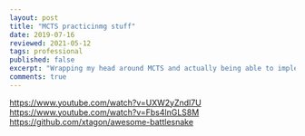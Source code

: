 ```yaml
---
layout: post
title: "MCTS practicinmg stuff"
date: 2019-07-16
reviewed: 2021-05-12
tags: professional
published: false
excerpt: "Wrapping my head around MCTS and actually being able to implement it in games.  "
comments: true
---
```


https://www.youtube.com/watch?v=UXW2yZndl7U
https://www.youtube.com/watch?v=Fbs4lnGLS8M
https://github.com/xtagon/awesome-battlesnake
